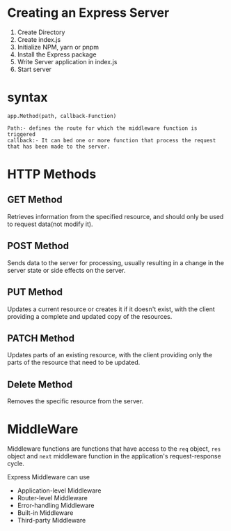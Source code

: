 # Creating an Express Server
1. Create Directory 
2. Create index.js
3. Initialize NPM, yarn or pnpm 
4. Install the Express package
5. Write Server application in index.js
6. Start server

# syntax
```JS
app.Method(path, callback-Function)
```
	Path:- defines the route for which the middleware function is triggered
	callback:- It can bed one or more function that process the request that has been made to the server. 

# HTTP Methods
## GET Method
Retrieves information from the specified resource, and should only be used to request data(not modify it).

## POST Method
Sends data to the server for processing, usually resulting in a change in the server state or side effects on the server. 

## PUT Method 
Updates a current resource or creates it if it doesn't exist, with the client providing a complete and updated copy of the resources.

## PATCH Method 
Updates parts of an existing resource, with the client providing only the parts of the resource that need to be updated. 

## Delete Method
Removes the specific resource from the server.

# MiddleWare
Middleware functions are functions that have access to the `req` object, `res` object and `next` middleware function in the application's request-response cycle.  

Express Middleware can use 
 - Application-level Middleware
 - Router-level Middleware
 - Error-handling Middleware
 - Built-in Middleware
 - Third-party Middleware 
